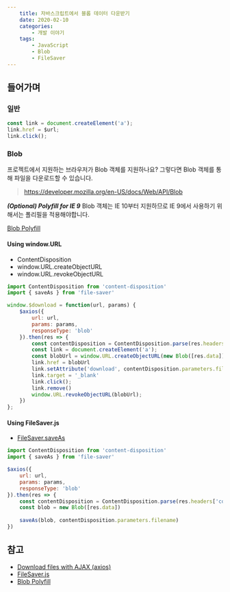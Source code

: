 ```yaml
---
    title: 자바스크립트에서 블롭 데이터 다운받기
    date: 2020-02-10
    categories:
        - 개발 이야기
    tags:
        - JavaScript
        - Blob
        - FileSaver
---
```


## 들어가며

### 일반

```js
const link = document.createElement('a');
link.href = $url;
link.click();
```

### Blob
프로젝트에서 지원하는 브라우저가 Blob 객체를 지원하나요? 그렇다면 Blob 객체를 통해 파일을 다운로드할 수 있습니다.

> https://developer.mozilla.org/en-US/docs/Web/API/Blob

_**(Optional) Polyfill for IE 9**_
Blob 객체는 IE 10부터 지원하므로 IE 9에서 사용하기 위해서는 폴리필을 적용해야합니다.

[Blob Polyfill](https://github.com/bjornstar/blob-polyfill)

#### Using window.URL

- ContentDisposition
- window.URL.createObjectURL
- window.URL.revokeObjectURL

```js
import ContentDisposition from 'content-disposition'
import { saveAs } from 'file-saver'

window.$download = function(url, params) {
    $axios({
        url: url,
        params: params,
        responseType: 'blob'
    }).then(res => {
        const contentDisposition = ContentDisposition.parse(res.headers['content-disposition'])
        const link = document.createElement('a');
        const blobUrl = window.URL.createObjectURL(new Blob([res.data]));
        link.href = blobUrl
        link.setAttribute('download', contentDisposition.parameters.filename);
        link.target = '_blank'
        link.click();
        link.remove()
        window.URL.revokeObjectURL(blobUrl);
    })
};
```

#### Using FileSaver.js

- [FileSaver.saveAs](https://github.com/eligrey/FileSaver.js/)

```js
import ContentDisposition from 'content-disposition'
import { saveAs } from 'file-saver'

$axios({
    url: url,
    params: params,
    responseType: 'blob'
}).then(res => {
    const contentDisposition = ContentDisposition.parse(res.headers['content-disposition'])
    const blob = new Blob([res.data])
    
    saveAs(blob, contentDisposition.parameters.filename)
})
```


## 참고
- [Download files with AJAX (axios)](https://gist.github.com/javilobo8/097c30a233786be52070986d8cdb1743)
- [FileSaver.js](https://github.com/eligrey/FileSaver.js/)
- [Blob Polyfill](https://github.com/bjornstar/blob-polyfill)